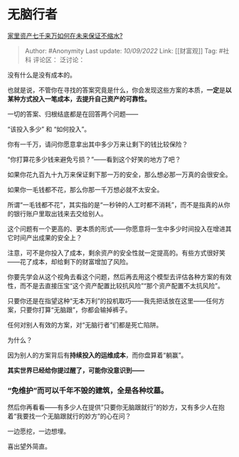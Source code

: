 # 无脑行者
[家里资产七千来万如何在未来保证不缩水?](https://www.zhihu.com/question/494065618/answer/2664469677)

> Author: #Anonymity
> Last update: *10/09/2022*
> Link: [[财富观]]
> Tag: #社科
> 评论区：
> 泛讨论：

没有什么是没有成本的。

也就是说，不管你在寻找的答案究竟是什么，你会发现这些方案的本质，**一定**是**以某种方式投入一笔成本，去提升自己资产的可靠性。**

一切的答案、归根结底都是在回答两个问题——

“该投入多少” 和 “如何投入”。

你有一千万，请问你愿意拿出其中多少万来让剩下的钱比较保险？

“你打算花多少钱来避免亏损？”——看到这个好笑的地方了吧？

如果你花九百九十九万来保证剩下那一万的安全，那么想必那一万真的会很安全。

如果你一毛钱都不花，那么你那一千万想必就不太安全。

所谓“一毛钱都不花”，其实指的是“一秒钟的人工时都不消耗”，而不是指真的从你的银行账户里取出钱来去交给别人。

这个问题有一个更高的、更本质的形式——你愿意将一生中多少时间投入在增进其它时间产出成果的安全上？

注意，可不是你投入了成本，剩余资产的安全性就一定提高的。有些方式很好笑——花了成本，却给剩下的财富增加了风险。

你要先学会从这个视角去看这个问题，然后再去用这个模型去评估各种方案的有效性，而不是去直接压宝“这个资产配置比较抗风险”“那个资产配置不太抗风险”。

只要你还是在指望这种“无本万利”的投机取巧——我先把话放在这里——任何方案，只要你打算“无脑跟”，你都会输掉裤子。

任何对别人有效的方案，对“无脑行者”们都是死亡陷阱。

为什么？

因为别人的方案背后有**持续投入的运维成本**，而你盘算着“躺赢”。

**其实世界已经给你提过醒了，可能你没意识到——**

### **“免维护”而可以千年不毁的建筑，全是各种坟墓。**

然后你再看看——有多少人在提供“只要你无脑跟就行”的妙方，又有多少人在抱着“我要找一个无脑跟就行的妙方”的心在问？

一边愿挖，一边想埋。

喜出望外简直。
